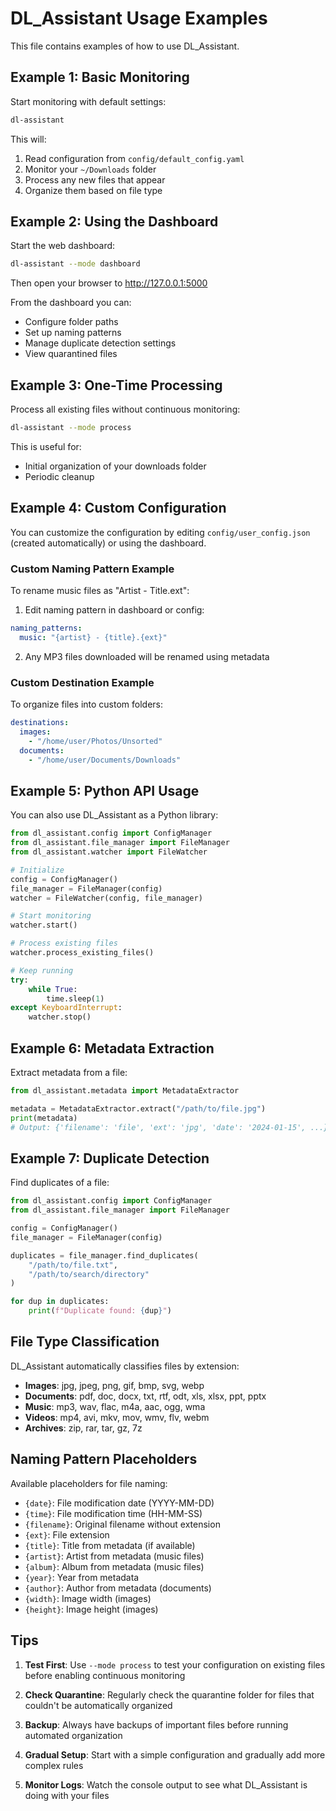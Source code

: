 # DL_Assistant Usage Examples

This file contains examples of how to use DL_Assistant.

## Example 1: Basic Monitoring

Start monitoring with default settings:

```bash
dl-assistant
```

This will:
1. Read configuration from `config/default_config.yaml`
2. Monitor your `~/Downloads` folder
3. Process any new files that appear
4. Organize them based on file type

## Example 2: Using the Dashboard

Start the web dashboard:

```bash
dl-assistant --mode dashboard
```

Then open your browser to http://127.0.0.1:5000

From the dashboard you can:
- Configure folder paths
- Set up naming patterns
- Manage duplicate detection settings
- View quarantined files

## Example 3: One-Time Processing

Process all existing files without continuous monitoring:

```bash
dl-assistant --mode process
```

This is useful for:
- Initial organization of your downloads folder
- Periodic cleanup

## Example 4: Custom Configuration

You can customize the configuration by editing `config/user_config.json` (created automatically) or using the dashboard.

### Custom Naming Pattern Example

To rename music files as "Artist - Title.ext":

1. Edit naming pattern in dashboard or config:
```yaml
naming_patterns:
  music: "{artist} - {title}.{ext}"
```

2. Any MP3 files downloaded will be renamed using metadata

### Custom Destination Example

To organize files into custom folders:

```yaml
destinations:
  images:
    - "/home/user/Photos/Unsorted"
  documents:
    - "/home/user/Documents/Downloads"
```

## Example 5: Python API Usage

You can also use DL_Assistant as a Python library:

```python
from dl_assistant.config import ConfigManager
from dl_assistant.file_manager import FileManager
from dl_assistant.watcher import FileWatcher

# Initialize
config = ConfigManager()
file_manager = FileManager(config)
watcher = FileWatcher(config, file_manager)

# Start monitoring
watcher.start()

# Process existing files
watcher.process_existing_files()

# Keep running
try:
    while True:
        time.sleep(1)
except KeyboardInterrupt:
    watcher.stop()
```

## Example 6: Metadata Extraction

Extract metadata from a file:

```python
from dl_assistant.metadata import MetadataExtractor

metadata = MetadataExtractor.extract("/path/to/file.jpg")
print(metadata)
# Output: {'filename': 'file', 'ext': 'jpg', 'date': '2024-01-15', ...}
```

## Example 7: Duplicate Detection

Find duplicates of a file:

```python
from dl_assistant.config import ConfigManager
from dl_assistant.file_manager import FileManager

config = ConfigManager()
file_manager = FileManager(config)

duplicates = file_manager.find_duplicates(
    "/path/to/file.txt",
    "/path/to/search/directory"
)

for dup in duplicates:
    print(f"Duplicate found: {dup}")
```

## File Type Classification

DL_Assistant automatically classifies files by extension:

- **Images**: jpg, jpeg, png, gif, bmp, svg, webp
- **Documents**: pdf, doc, docx, txt, rtf, odt, xls, xlsx, ppt, pptx
- **Music**: mp3, wav, flac, m4a, aac, ogg, wma
- **Videos**: mp4, avi, mkv, mov, wmv, flv, webm
- **Archives**: zip, rar, tar, gz, 7z

## Naming Pattern Placeholders

Available placeholders for file naming:

- `{date}`: File modification date (YYYY-MM-DD)
- `{time}`: File modification time (HH-MM-SS)
- `{filename}`: Original filename without extension
- `{ext}`: File extension
- `{title}`: Title from metadata (if available)
- `{artist}`: Artist from metadata (music files)
- `{album}`: Album from metadata (music files)
- `{year}`: Year from metadata
- `{author}`: Author from metadata (documents)
- `{width}`: Image width (images)
- `{height}`: Image height (images)

## Tips

1. **Test First**: Use `--mode process` to test your configuration on existing files before enabling continuous monitoring

2. **Check Quarantine**: Regularly check the quarantine folder for files that couldn't be automatically organized

3. **Backup**: Always have backups of important files before running automated organization

4. **Gradual Setup**: Start with a simple configuration and gradually add more complex rules

5. **Monitor Logs**: Watch the console output to see what DL_Assistant is doing with your files
